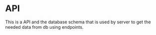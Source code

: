 # API
This is a API and the database schema that is used by server to get the needed data from db using endpoints.
